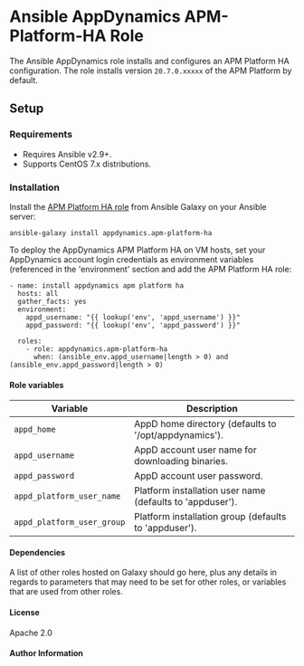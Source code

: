 # Ansible AppDynamics APM-Platform-HA Role 

The Ansible AppDynamics role installs and configures an APM Platform HA configuration.
The role installs version `20.7.0.xxxxx` of the APM Platform by default.

## Setup

### Requirements

- Requires Ansible v2.9+.
- Supports CentOS 7.x distributions.

### Installation

Install the [APM Platform HA role][1] from Ansible Galaxy on your Ansible server:

```shell
ansible-galaxy install appdynamics.apm-platform-ha
```

To deploy the AppDynamics APM Platform HA on VM hosts, set your AppDynamics account
login credentials as environment variables (referenced in the 'environment' section and
add the APM Platform HA role:

```text
- name: install appdynamics apm platform ha
  hosts: all
  gather_facts: yes
  environment:
    appd_username: "{{ lookup('env', 'appd_username') }}"
    appd_password: "{{ lookup('env', 'appd_password') }}"

  roles:
    - role: appdynamics.apm-platform-ha
      when: (ansible_env.appd_username|length > 0) and (ansible_env.appd_password|length > 0)
```

#### Role variables

| Variable                                   | Description                                                                                                                                                                                                                                                                                               |
|--------------------------------------------|-----------------------------------------------------------------------------------------------------------------------------------------------------------------------------------------------------------------------------------------------------------------------------------------------------------|
| `appd_home`                                | AppD home directory (defaults to '/opt/appdynamics').
| `appd_username`                            | AppD account user name for downloading binaries.
| `appd_password`                            | AppD account user password.
| `appd_platform_user_name`                  | Platform installation user name (defaults to 'appduser').
| `appd_platform_user_group`                 | Platform installation group (defaults to 'appduser').


#### Dependencies

A list of other roles hosted on Galaxy should go here, plus any details in regards to parameters that may need to be set for other roles, or variables that are used from other roles.

#### License

Apache 2.0

#### Author Information

[1]: https://galaxy.ansible.com/appdynamics/apm-platform-ha
